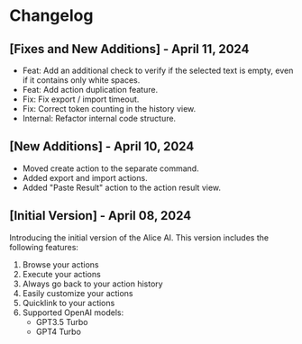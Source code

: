 # Changelog

## [Fixes and New Additions] - April 11, 2024

- Feat: Add an additional check to verify if the selected text is empty, even if it contains only white spaces.
- Feat: Add action duplication feature.
- Fix: Fix export / import timeout.
- Fix: Correct token counting in the history view.
- Internal: Refactor internal code structure.

## [New Additions] - April 10, 2024

- Moved create action to the separate command.
- Added export and import actions.
- Added "Paste Result" action to the action result view.

## [Initial Version] - April 08, 2024

Introducing the initial version of the Alice AI. This version includes the following features:

1. Browse your actions
2. Execute your actions
3. Always go back to your action history
4. Easily customize your actions
5. Quicklink to your actions
6. Supported OpenAI models:
   - GPT3.5 Turbo
   - GPT4 Turbo
